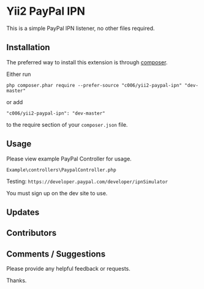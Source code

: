 Yii2 PayPal IPN
===================

This is a simple PayPal IPN listener, no other files required.




Installation
------------

The preferred way to install this extension is through [composer](http://getcomposer.org/download/).

Either run

```
php composer.phar require --prefer-source "c006/yii2-paypal-ipn" "dev-master"
```

or add

```
"c006/yii2-paypal-ipn": "dev-master"
```

to the require section of your `composer.json` file.



Usage
-----

Please view example PayPal Controller for usage.

`Example\controllers\PaypalController.php`


Testing: `https://developer.paypal.com/developer/ipnSimulator`

You must sign up on the dev site to use.



Updates
--------




Contributors
-----------



Comments / Suggestions
--------------------

Please provide any helpful feedback or requests.

Thanks.














